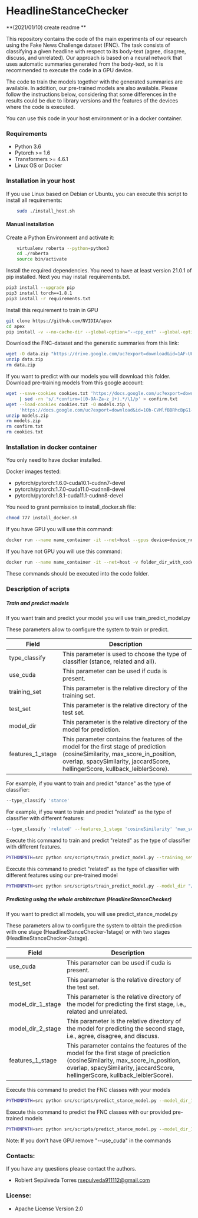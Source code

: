 # HeadlineStanceChecker

**(2021/01/10) create readme **

This repository contains the code of the main experiments of our research using the Fake News Challenge dataset (FNC). The task consists of classifying a given headline with respect to its body-text (agree, disagree, discuss, and unrelated). 
Our approach is based on a neural network that uses automatic summaries generated from the body-text, so it is recommended to execute the code in a GPU device.

The code to train the models together with the generated summaries are available. In addition, our pre-trained models are also available. Please follow the instructions below, considering that some differences in the results could be due to library versions and the features of the devices where the code is executed.

You can use this code in your host environment or in a docker container.
### Requirements
* Python 3.6
* Pytorch >= 1.6
* Transformers >= 4.6.1
* Linux OS or Docker

### Installation in your host
If you use Linux based on Debian or Ubuntu, you can execute this script to install all requirements:
```bash 
    sudo ./install_host.sh
```

#### Manual installation

Create a Python Environment and activate it:
```bash 
    virtualenv roberta --python=python3
    cd ./roberta
    source bin/activate
```
Install the required dependencies. 
You need to have at least version 21.0.1 of pip installed. Next you may install requirements.txt.

```bash
pip3 install --upgrade pip
pip3 install torch==1.8.1
pip3 install -r requirements.txt
```

Install this requirement to train in GPU
```bash
git clone https://github.com/NVIDIA/apex
cd apex
pip install -v --no-cache-dir --global-option="--cpp_ext" --global-option="--cuda_ext" ./
```


Download the FNC-dataset and the generatic summaries from this link:
```bash
wget -O data.zip "https://drive.google.com/uc?export=download&id=1AF-U0jjud1eJaKmWVxNBLvQdpxp6LEj3"
unzip data.zip
rm data.zip
```

If you want to predict with our models you will download this folder.
Download pre-training models from this google account:

```bash
wget --save-cookies cookies.txt 'https://docs.google.com/uc?export=download&id=1Ob-CVMlfBBRhcBpG1-iaPP_g9SZYjW2s' -O- \
     | sed -rn 's/.*confirm=([0-9A-Za-z_]+).*/\1/p' > confirm.txt
wget --load-cookies cookies.txt -O models.zip \
     'https://docs.google.com/uc?export=download&id=1Ob-CVMlfBBRhcBpG1-iaPP_g9SZYjW2s&confirm='$(<confirm.txt)
unzip models.zip
rm models.zip
rm confirm.txt
rm cookies.txt
```
### Installation in docker container
You only need to have docker installed. 
 
Docker images tested:
* pytorch/pytorch:1.6.0-cuda10.1-cudnn7-devel
* pytorch/pytorch:1.7.0-cuda11.0-cudnn8-devel
* pytorch/pytorch:1.8.1-cuda11.1-cudnn8-devel

You need to grant permission to install_docker.sh file:
```bash
chmod 777 install_docker.sh
```

If you have GPU you will use this command:
```bash
docker run --name name_container -it --net=host --gpus device=device_number -v folder_dir_with_code:/workspace pytorch/pytorch:1.8.1-cuda11.1-cudnn8-devel bash -c "./install_docker.sh"
```

If you have not GPU you will use this command:
```bash
docker run --name name_container -it --net=host -v folder_dir_with_code:/workspace pytorch/pytorch:1.8.1-cuda11.1-cudnn8-devel bash -c "./install_docker.sh"
```

These commands should be executed into the code folder.
### Description of scripts

##### Train and predict models
If you want train and predict your model you will use train_predict_model.py

These parameters allow to configure the system to train or predict.

|Field|Description|
|---|---|
|type_classify|This parameter is used to choose the type of classifier (stance, related and all).|
|use_cuda|This parameter can be used if cuda is present.|
|training_set|This parameter is the relative directory of the training set.|
|test_set|This parameter is the relative directory of the test set.|
|model_dir|This parameter is the relative directory of the model for prediction.|
|features_1_stage|This parameter contains the features of the model for the first stage of prediction (cosineSimilarity, max_score_in_position, overlap, spacySimilarity, jaccardScore, hellingerScore, kullback_leiblerScore).|


For example, if you want to train and predict "stance" as the type of classifier:
```bash
--type_classify 'stance'
```
For example, if you want to train and predict "related" as the type of classifier with different features:
```bash
--type_classify 'related' --features_1_stage 'cosineSimilarity' 'max_score_in_position' 'overlap'
```

Execute this command to train and predict "related" as the type of classifier with different features.

```bash
PYTHONPATH=src python src/scripts/train_predict_model.py --training_set "/data/FNC_PLM_originDataset_train_all_summary_v2.json" --test_set "/data/FNC_PLM_originDataset_test_all_summary_v2.json" --type_classify 'related' --features_1_stage 'cosineSimilarity' 'max_score_in_position' 'overlap' --use_cuda
```

Execute this command to predict "related" as the type of classifier with different features using our pre-trained model
```bash
PYTHONPATH=src python src/scripts/train_predict_model.py --model_dir "/model" --test_set "/data/FNC_PLM_originDataset_test_all_summary_v2.json" --type_classify 'related' --features_1_stage 'cosineSimilarity' 'max_score_in_position' 'overlap' --use_cuda
```

##### Predicting using the whole architecture (HeadlineStanceChecker)  
If you want to predict all models, you will use predict_stance_model.py

These parameters allow to configure the system to obtain the prediction with one stage (HeadlineStanceChecker-1stage) or with two stages (HeadlineStanceChecker-2stage).

|Field|Description|
|---|---|
|use_cuda|This parameter can be used if cuda is present.|
|test_set|This parameter is the relative directory of the test set.|
|model_dir_1_stage|This parameter is the relative directory of the model for predicting the first stage, i.e., related and unrelated.|
|model_dir_2_stage|This parameter is the relative directory of the model for predicting the second stage, i.e., agree, disagree, and discuss.|
|features_1_stage|This parameter contains the features of the model for the first stage of prediction (cosineSimilarity, max_score_in_position, overlap, spacySimilarity, jaccardScore, hellingerScore, kullback_leiblerScore).|

Execute this command to predict the FNC classes with your models 
```bash
PYTHONPATH=src python src/scripts/predict_stance_model.py --model_dir_1_stage "/model_1" --model_dir_2_stage "/model_2" --test_set "/data/FNC_PLM_originDataset_test_all_summary_v2.json" --features_1_stage 'cosineSimilarity' 'max_score_in_position' 'overlap' --use_cuda
```
Execute this command to predict the FNC classes with our provided pre-trained models
```bash
PYTHONPATH=src python src/scripts/predict_stance_model.py --model_dir_1_stage "/models/related" --model_dir_2_stage "/models/stance" --test_set "/data/FNC_PLM_originDataset_test_all_summary_v2.json" --features_1_stage 'cosineSimilarity' 'max_score_in_position' 'overlap' --use_cuda
```

Note: If you don't have GPU remove "--use_cuda" in the commands

### Contacts:
If you have any questions please contact the authors.   
  * Robiert Sepúlveda Torres rsepulveda911112@gmail.com 
  
### License:
  * Apache License Version 2.0 